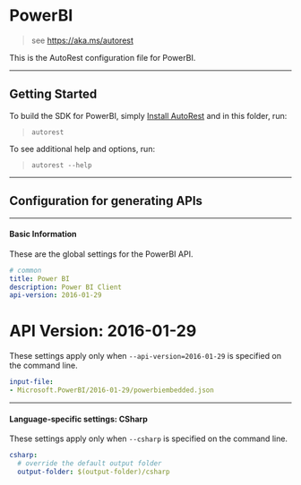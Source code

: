 # PowerBI
    
> see https://aka.ms/autorest

This is the AutoRest configuration file for PowerBI.



---
## Getting Started 
To build the SDK for PowerBI, simply [Install AutoRest](https://aka.ms/autorest/install) and in this folder, run:

> `autorest`

To see additional help and options, run:

> `autorest --help`
---

## Configuration for generating APIs


---
#### Basic Information 
These are the global settings for the PowerBI API.

``` yaml
# common 
title: Power BI
description: Power BI Client
api-version: 2016-01-29

```


# API Version: 2016-01-29

These settings apply only when `--api-version=2016-01-29` is specified on the command line.

``` yaml $(api-version) == '2016-01-29'
input-file:
- Microsoft.PowerBI/2016-01-29/powerbiembedded.json

```


---
#### Language-specific settings: CSharp

These settings apply only when `--csharp` is specified on the command line.

``` yaml $(csharp)
csharp:
  # override the default output folder
  output-folder: $(output-folder)/csharp
```

